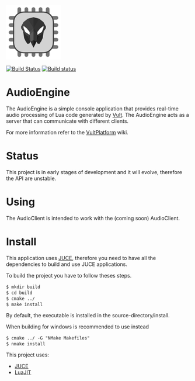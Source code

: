 ![AudioEngine](/other/AudioEngineLogo.png?raw=true "AudioEngine")

[![Build Status](https://travis-ci.org/modlfo/AudioEngine.svg?branch=master)](https://travis-ci.org/modlfo/AudioEngine) [![Build status](https://ci.appveyor.com/api/projects/status/x1f9u0w9nooc9f96?svg=true
)](https://ci.appveyor.com/project/modlfo/audioengine)

# AudioEngine

The AudioEngine is a simple console application that provides real-time audio processing of Lua code generated by [Vult](https://github.com/modlfo/vult). The AudioEngine acts as a server that can communicate with different clients.

For more information refer to the [VultPlatform](https://github.com/modlfo/VultPlatform/wiki) wiki.

# Status

This project is in early stages of development and it will evolve, therefore the API are unstable.

# Using

The AudioClient is intended to work with the (coming soon) AudioClient.

# Install

This application uses [JUCE](https://www.juce.com), therefore you need to have all the dependencies to build and use JUCE applications.

To build the project you have to follow theses steps.
```
$ mkdir build
$ cd build
$ cmake ../
$ make install
```

By default, the executable is installed in the source-directory/install.

When building for windows is recommended to use instead
```
$ cmake ../ -G "NMake Makefiles"
$ nmake install
```

This project uses:
- [JUCE](https://www.juce.com)
- [LuaJIT](http://luajit.org)
